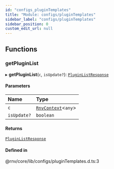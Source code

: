 ```yaml
---
id: "configs_pluginTemplates"
title: "Module: configs/pluginTemplates"
sidebar_label: "configs/pluginTemplates"
sidebar_position: 0
custom_edit_url: null
---
```


## Functions

### getPluginList

▸ **getPluginList**(`c`, `isUpdate?`): [`PluginListResponse`](plugins_types.md#pluginlistresponse)

#### Parameters

| Name | Type |
| :------ | :------ |
| `c` | [`RnvContext`](../interfaces/context_types.RnvContext.md)\<`any`\> |
| `isUpdate?` | `boolean` |

#### Returns

[`PluginListResponse`](plugins_types.md#pluginlistresponse)

#### Defined in

@rnv/core/lib/configs/pluginTemplates.d.ts:3
